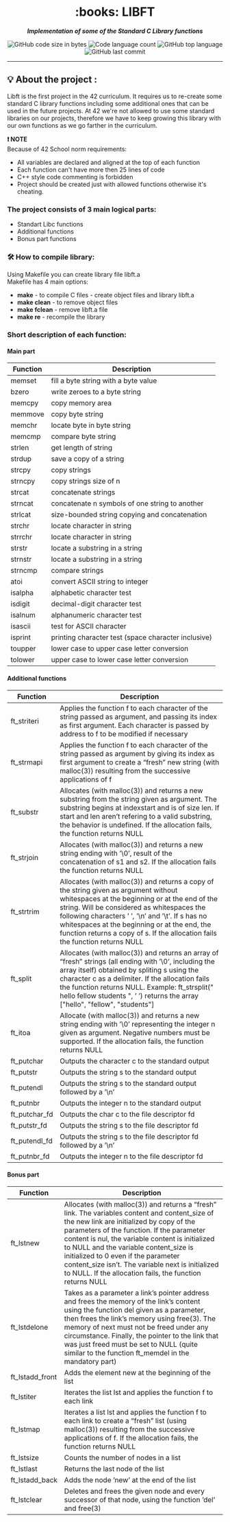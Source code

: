 <h1 align="center">
	:books: LIBFT
</h1>

<p align="center">
<b><i>Implementation of some of the Standard C Library functions</i></b><br>
</p>

<p align="center">
	<img alt="GitHub code size in bytes" src="https://img.shields.io/github/languages/code-size/Bettercallous/libft?color=red" />
	<img alt="Code language count" src="https://img.shields.io/github/languages/count/Bettercallous/libft?color=yellow" />
	<img alt="GitHub top language" src="https://img.shields.io/github/languages/top/Bettercallous/libft?color=blue" />
	<img alt="GitHub last commit" src="https://img.shields.io/github/last-commit/Bettercallous/libft?color=green" />
</p>

---

## 💡 About the project :

Libft is the first project in the 42 curriculum. It requires us to re-create some standard C library functions including some additional ones that can be used in the future projects.
At 42 we're not allowed to use some standard libraries on our projects, therefore we have to keep growing this library with our own functions as we go farther in the curriculum.

**:heavy_exclamation_mark: NOTE** <br />
Because of 42 School norm requirements: <br />
* All variables are declared and aligned at the top of each function <br />
* Each function can't have more then 25 lines of code <br />
* C++ style code commenting is forbidden <br />
* Project should be created just with allowed functions otherwise it's cheating. <br />

### The project consists of 3 main logical parts:
* Standart Libc functions
* Additional functions
* Bonus part functions

### 🛠️ How to compile library:

Using Makefile you can create library file libft.a<br/>
Makefile has 4 main options:<br/>
* **make** - to compile C files - create object files and library libft.a<br/>
* **make clean** - to remove object files<br/>
* **make fclean** - remove libft.a file<br/>
* **make re** - recompile the library<br/>

### Short description of each function:

#### Main part

| Function      | Description                                                                           |
| ------------- | --------------------------------------------------------------------------------------| 
| memset | fill a byte string with a byte value |
| bzero | write zeroes to a byte string |
| memcpy | copy memory area |
| memmove | copy byte string |
| memchr | locate byte in byte string |
| memcmp | compare byte string |
| strlen | get length of string |
| strdup | save a copy of a string |
| strcpy | copy strings |
| strncpy | copy strings size of n |
| strcat | concatenate strings |
| strncat | concatenate n symbols of one string to another |
| strlcat | size-bounded string copying and concatenation |
| strchr | locate character in string |
| strrchr | locate character in string |
| strstr | locate a substring in a string |
| strnstr | locate a substring in a string |
| strncmp | compare strings |
| atoi | convert ASCII string to integer |
| isalpha | alphabetic character test |
| isdigit | decimal-digit character test |
| isalnum | alphanumeric character test |
| isascii | test for ASCII character |
| isprint | printing character test (space character inclusive) |
| toupper | lower case to upper case letter conversion |
| tolower | upper case to lower case letter conversion |

#### Additional functions

| Function      | Description                                                                           |
| ------------- | --------------------------------------------------------------------------------------| 
| ft_striteri   | Applies the function f to each character of the string passed as argument, and passing its index as first argument. Each character is passed by address to f to be modified if necessary |
| ft_strmapi    | Applies the function f to each character of the string passed as argument by giving its index as first argument to create a “fresh” new string (with malloc(3)) resulting from the successive applications of f |
| ft_substr     | Allocates (with malloc(3)) and returns a new substring from the string given as argument. The substring begins at indexstart and is of size len. If start and len aren’t refering to a valid substring, the behavior is undefined. If the allocation fails, the function returns NULL |
| ft_strjoin    | Allocates (with malloc(3)) and returns a new string ending with ’\0’, result of the concatenation of s1 and s2. If the allocation fails the function returns NULL |
| ft_strtrim    | Allocates (with malloc(3)) and returns a copy of the string given as argument without whitespaces at the beginning or at the end of the string. Will be considered as whitespaces the following characters ’ ’, ’\n’ and ’\t’. If s has no whitespaces at the beginning or at the end, the function returns a copy of s. If the allocation fails the function returns NULL |
| ft_split      | Allocates (with malloc(3)) and returns an array of “fresh” strings (all ending with ’\0’, including the array itself) obtained by spliting s using the character c as a delimiter. If the allocation fails the function returns NULL. Example: ft_strsplit(" hello fellow    students ", ’ ’) returns the array ["hello", "fellow", "students"] |
| ft_itoa       | Allocate (with malloc(3)) and returns a new string ending with ’\0’ representing the integer n given as argument. Negative numbers must be supported. If the allocation fails, the function returns NULL |
| ft_putchar    | Outputs the character c to the standard output |
| ft_putstr     | Outputs the string s to the standard output |
| ft_putendl    | Outputs the string s to the standard output followed by a ’\n’ |
| ft_putnbr     | Outputs the integer n to the standard output |
| ft_putchar_fd | Outputs the char c to the file descriptor fd |
| ft_putstr_fd  | Outputs the string s to the file descriptor fd |
| ft_putendl_fd | Outputs the string s to the file descriptor fd followed by a ’\n’ |
| ft_putnbr_fd  | Outputs the integer n to the file descriptor fd |

#### Bonus part

| Function        | Description                                                                           |
| --------------- | --------------------------------------------------------------------------------------| 
| ft_lstnew       | Allocates (with malloc(3)) and returns a “fresh” link. The variables content and content_size of the new link are initialized by copy of the parameters of the function. If the parameter content is nul, the variable content is initialized to NULL and the variable content_size is initialized to 0 even if the parameter content_size isn’t. The variable next is initialized to NULL. If the allocation fails, the function returns NULL |
| ft_lstdelone    | Takes as a parameter a link’s pointer address and frees the memory of the link’s content using the function del given as a parameter, then frees the link’s memory using free(3). The memory of next must not be freed under any circumstance. Finally, the pointer to the link that was just freed must be set to NULL (quite similar to the function ft_memdel in the mandatory part) |
| ft_lstadd_front | Adds the element new at the beginning of the list |
| ft_lstiter      | Iterates the list lst and applies the function f to each link |
| ft_lstmap       | Iterates a list lst and applies the function f to each link to create a “fresh” list (using malloc(3)) resulting from the successive applications of f. If the allocation fails, the function returns NULL |
| ft_lstsize      | Counts the number of nodes in a list |
| ft_lstlast      | Returns the last node of the list |
| ft_lstadd_back  | Adds the node ’new’ at the end of the list |
| ft_lstclear     | Deletes and frees the given node and every successor of that node, using the function ’del’ and free(3) |
